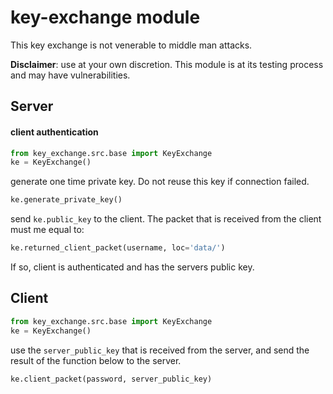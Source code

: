 # key-exchange module
This key exchange is not venerable to middle man attacks.  

__Disclaimer__: use at your own discretion. This module is at its testing process
and may have vulnerabilities. 

## Server
#### client authentication
```python
from key_exchange.src.base import KeyExchange
ke = KeyExchange()
```
generate one time private key. Do not reuse this key if connection failed.
```python
ke.generate_private_key()
```
send `ke.public_key` to the client.
The packet that is received from the client must me equal to:
```python
ke.returned_client_packet(username, loc='data/')
```
If so, client is authenticated and has the servers public key.


## Client
```python
from key_exchange.src.base import KeyExchange
ke = KeyExchange()
```
use the `server_public_key` that is received from the server, and send the
result of the function below to the server.
```python
ke.client_packet(password, server_public_key)
```